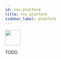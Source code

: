 ```yaml
---
id: rnv-platform
title: rnv platform
sidebar_label: platform
---
```


<img src="https://renative.org/img/ic_cli.png" width=50 height=50 />

TODO

